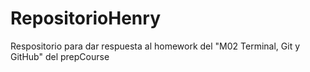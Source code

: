 # RepositorioHenry
Respositorio para dar respuesta al homework del "M02 Terminal, Git y GitHub" del prepCourse
